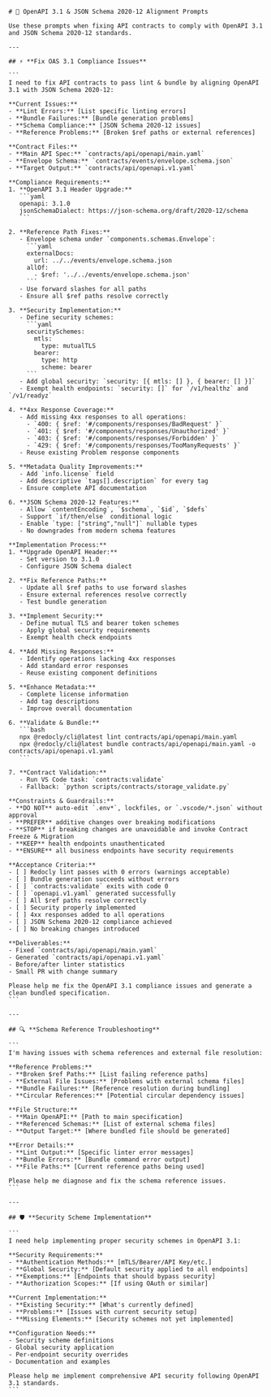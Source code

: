 ````prompt
# 🔧 OpenAPI 3.1 & JSON Schema 2020-12 Alignment Prompts

Use these prompts when fixing API contracts to comply with OpenAPI 3.1 and JSON Schema 2020-12 standards.

---

## ⚡ **Fix OAS 3.1 Compliance Issues**

```
I need to fix API contracts to pass lint & bundle by aligning OpenAPI 3.1 with JSON Schema 2020-12:

**Current Issues:**
- **Lint Errors:** [List specific linting errors]
- **Bundle Failures:** [Bundle generation problems]
- **Schema Compliance:** [JSON Schema 2020-12 issues]
- **Reference Problems:** [Broken $ref paths or external references]

**Contract Files:**
- **Main API Spec:** `contracts/api/openapi/main.yaml`
- **Envelope Schema:** `contracts/events/envelope.schema.json`
- **Target Output:** `contracts/api/openapi.v1.yaml`

**Compliance Requirements:**
1. **OpenAPI 3.1 Header Upgrade:**
   ```yaml
   openapi: 3.1.0
   jsonSchemaDialect: https://json-schema.org/draft/2020-12/schema
   ```

2. **Reference Path Fixes:**
   - Envelope schema under `components.schemas.Envelope`:
     ```yaml
     externalDocs:
       url: ../../events/envelope.schema.json
     allOf:
       - $ref: '../../events/envelope.schema.json'
     ```
   - Use forward slashes for all paths
   - Ensure all $ref paths resolve correctly

3. **Security Implementation:**
   - Define security schemes:
     ```yaml
     securitySchemes:
       mtls:
         type: mutualTLS
       bearer:
         type: http
         scheme: bearer
     ```
   - Add global security: `security: [{ mtls: [] }, { bearer: [] }]`
   - Exempt health endpoints: `security: []` for `/v1/healthz` and `/v1/readyz`

4. **4xx Response Coverage:**
   - Add missing 4xx responses to all operations:
     - `400: { $ref: '#/components/responses/BadRequest' }`
     - `401: { $ref: '#/components/responses/Unauthorized' }`
     - `403: { $ref: '#/components/responses/Forbidden' }`
     - `429: { $ref: '#/components/responses/TooManyRequests' }`
   - Reuse existing Problem response components

5. **Metadata Quality Improvements:**
   - Add `info.license` field
   - Add descriptive `tags[].description` for every tag
   - Ensure complete API documentation

6. **JSON Schema 2020-12 Features:**
   - Allow `contentEncoding`, `$schema`, `$id`, `$defs`
   - Support `if/then/else` conditional logic
   - Enable `type: ["string","null"]` nullable types
   - No downgrades from modern schema features

**Implementation Process:**
1. **Upgrade OpenAPI Header:**
   - Set version to 3.1.0
   - Configure JSON Schema dialect

2. **Fix Reference Paths:**
   - Update all $ref paths to use forward slashes
   - Ensure external references resolve correctly
   - Test bundle generation

3. **Implement Security:**
   - Define mutual TLS and bearer token schemes
   - Apply global security requirements
   - Exempt health check endpoints

4. **Add Missing Responses:**
   - Identify operations lacking 4xx responses
   - Add standard error responses
   - Reuse existing component definitions

5. **Enhance Metadata:**
   - Complete license information
   - Add tag descriptions
   - Improve overall documentation

6. **Validate & Bundle:**
   ```bash
   npx @redocly/cli@latest lint contracts/api/openapi/main.yaml
   npx @redocly/cli@latest bundle contracts/api/openapi/main.yaml -o contracts/api/openapi.v1.yaml
   ```

7. **Contract Validation:**
   - Run VS Code task: `contracts:validate`
   - Fallback: `python scripts/contracts/storage_validate.py`

**Constraints & Guardrails:**
- **DO NOT** auto-edit `.env*`, lockfiles, or `.vscode/*.json` without approval
- **PREFER** additive changes over breaking modifications
- **STOP** if breaking changes are unavoidable and invoke Contract Freeze & Migration
- **KEEP** health endpoints unauthenticated
- **ENSURE** all business endpoints have security requirements

**Acceptance Criteria:**
- [ ] Redocly lint passes with 0 errors (warnings acceptable)
- [ ] Bundle generation succeeds without errors
- [ ] `contracts:validate` exits with code 0
- [ ] `openapi.v1.yaml` generated successfully
- [ ] All $ref paths resolve correctly
- [ ] Security properly implemented
- [ ] 4xx responses added to all operations
- [ ] JSON Schema 2020-12 compliance achieved
- [ ] No breaking changes introduced

**Deliverables:**
- Fixed `contracts/api/openapi/main.yaml`
- Generated `contracts/api/openapi.v1.yaml`
- Before/after linter statistics
- Small PR with change summary

Please help me fix the OpenAPI 3.1 compliance issues and generate a clean bundled specification.
```

---

## 🔍 **Schema Reference Troubleshooting**

```
I'm having issues with schema references and external file resolution:

**Reference Problems:**
- **Broken $ref Paths:** [List failing reference paths]
- **External File Issues:** [Problems with external schema files]
- **Bundle Failures:** [Reference resolution during bundling]
- **Circular References:** [Potential circular dependency issues]

**File Structure:**
- **Main OpenAPI:** [Path to main specification]
- **Referenced Schemas:** [List of external schema files]
- **Output Target:** [Where bundled file should be generated]

**Error Details:**
- **Lint Output:** [Specific linter error messages]
- **Bundle Errors:** [Bundle command error output]
- **File Paths:** [Current reference paths being used]

Please help me diagnose and fix the schema reference issues.
```

---

## 🛡️ **Security Scheme Implementation**

```
I need help implementing proper security schemes in OpenAPI 3.1:

**Security Requirements:**
- **Authentication Methods:** [mTLS/Bearer/API Key/etc.]
- **Global Security:** [Default security applied to all endpoints]
- **Exemptions:** [Endpoints that should bypass security]
- **Authorization Scopes:** [If using OAuth or similar]

**Current Implementation:**
- **Existing Security:** [What's currently defined]
- **Problems:** [Issues with current security setup]
- **Missing Elements:** [Security schemes not yet implemented]

**Configuration Needs:**
- Security scheme definitions
- Global security application
- Per-endpoint security overrides
- Documentation and examples

Please help me implement comprehensive API security following OpenAPI 3.1 standards.
```
````
